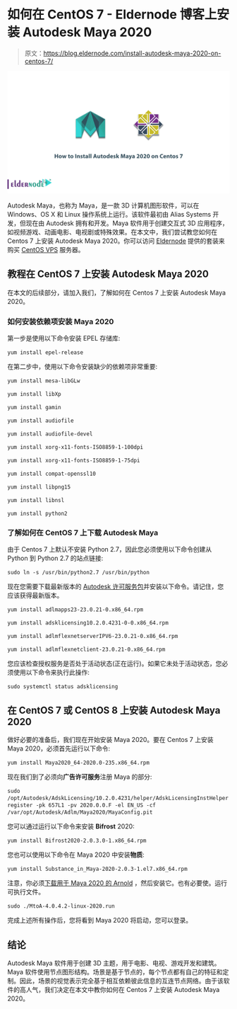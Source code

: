 # 如何在 CentOS 7 - Eldernode 博客上安装 Autodesk Maya 2020

> 原文：<https://blog.eldernode.com/install-autodesk-maya-2020-on-centos-7/>

![How to Install Autodesk Maya 2020 on Centos 7](img/8d4f1031933141faee8fbc53c9ca4025.png)

Autodesk Maya，也称为 Maya，是一款 3D 计算机图形软件，可以在 Windows、OS X 和 Linux 操作系统上运行。该软件最初由 Alias Systems 开发，但现在由 Autodesk 拥有和开发。Maya 软件用于创建交互式 3D 应用程序，如视频游戏、动画电影、电视剧或特殊效果。在本文中，我们尝试教您如何在 Centos 7 上安装 Autodesk Maya 2020。你可以访问 [Eldernode](https://eldernode.com/) 提供的套装来购买 [CentOS VPS](https://eldernode.com/centos-vps/) 服务器。

## **教程在 CentOS 7 上安装 Autodesk Maya 2020**

在本文的后续部分，请加入我们，了解如何在 Centos 7 上安装 Autodesk Maya 2020。

### **如何安装依赖项安装 Maya 2020**

第一步是使用以下命令安装 EPEL 存储库:

```
yum install epel-release
```

在第二步中，使用以下命令安装缺少的依赖项非常重要:

```
yum install mesa-libGLw
```

```
yum install libXp
```

```
yum install gamin
```

```
yum install audiofile
```

```
yum install audiofile-devel
```

```
yum install xorg-x11-fonts-ISO8859-1-100dpi
```

```
yum install xorg-x11-fonts-ISO8859-1-75dpi
```

```
yum install compat-openssl10
```

```
yum install libpng15
```

```
yum install libnsl
```

```
yum install python2
```

### 了解如何在 CentOS 7 上下载 Autodesk Maya

由于 Centos 7 上默认不安装 Python 2.7，因此您必须使用以下命令创建从 Python 到 Python 2.7 的站点链接:

```
sudo ln -s /usr/bin/python2.7 /usr/bin/python
```

现在您需要下载最新版本的 [Autodesk 许可服务包](https://knowledge.autodesk.com/search-result/caas/downloads/content/autodesk-licensing-service-download.html?_ga=2.94060122.615941238.1608659744-148105039.1608540818)并安装以下命令。请记住，您应该获得最新版本。

```
yum install adlmapps23-23.0.21-0.x86_64.rpm
```

```
yum install adsklicensing10.2.0.4231-0-0.x86_64.rpm
```

```
yum install adlmflexnetserverIPV6-23.0.21-0.x86_64.rpm
```

```
yum install adlmflexnetclient-23.0.21-0.x86_64.rpm
```

您应该检查授权服务是否处于活动状态(正在运行)。如果它未处于活动状态，您必须使用以下命令来执行此操作:

```
sudo systemctl status adsklicensing
```

## **在 CentOS 7 或** **CentOS 8** 上安装 Autodesk Maya 2020

做好必要的准备后，我们现在开始安装 Maya 2020。要在 Centos 7 上安装 Maya 2020，必须首先运行以下命令:

```
yum install Maya2020_64-2020.0-235.x86_64.rpm
```

现在我们到了必须向**广告许可服务**注册 Maya 的部分:

```
sudo /opt/Autodesk/AdskLicensing/10.2.0.4231/helper/AdskLicensingInstHelper register -pk 657L1 -pv 2020.0.0.F -el EN_US -cf /var/opt/Autodesk/Adlm/Maya2020/MayaConfig.pit
```

您可以通过运行以下命令来安装 **Bifrost** 2020:

```
yum install Bifrost2020-2.0.3.0-1.x86_64.rpm
```

您也可以使用以下命令在 Maya 2020 中安装**物质**:

```
yum install Substance_in_Maya-2020-2.0.3-1.el7.x86_64.rpm
```

注意，你必须[下载用于 Maya 2020 的 Arnold](https://www.arnoldrenderer.com/arnold/download/) ，然后安装它。也有必要使。运行可执行文件。

```
sudo ./MtoA-4.0.4.2-linux-2020.run
```

完成上述所有操作后，您将看到 Maya 2020 将启动，您可以登录。

## 结论

Autodesk Maya 软件用于创建 3D 主题，用于电影、电视、游戏开发和建筑。Maya 软件使用节点图形结构。场景是基于节点的，每个节点都有自己的特征和定制。因此，场景的视觉表示完全基于相互依赖彼此信息的互连节点网络。由于该软件的高人气，我们决定在本文中教你如何在 Centos 7 上安装 Autodesk Maya 2020。